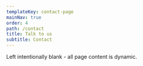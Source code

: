 ```yaml
---
templateKey: contact-page
mainNav: true
order: 4
path: /contact
title: Talk to us
subtitle: Contact
---
```


Left intentionally blank - all page content is dynamic.
